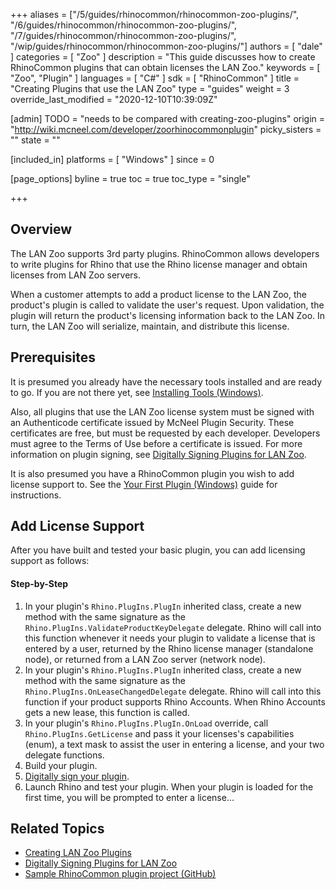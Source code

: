 +++
aliases = ["/5/guides/rhinocommon/rhinocommon-zoo-plugins/", "/6/guides/rhinocommon/rhinocommon-zoo-plugins/", "/7/guides/rhinocommon/rhinocommon-zoo-plugins/", "/wip/guides/rhinocommon/rhinocommon-zoo-plugins/"]
authors = [ "dale" ]
categories = [ "Zoo" ]
description = "This guide discusses how to create RhinoCommon plugins that can obtain licenses the LAN Zoo."
keywords = [ "Zoo", "Plugin" ]
languages = [ "C#" ]
sdk = [ "RhinoCommon" ]
title = "Creating Plugins that use the LAN Zoo"
type = "guides"
weight = 3
override_last_modified = "2020-12-10T10:39:09Z"

[admin]
TODO = "needs to be compared with creating-zoo-plugins"
origin = "http://wiki.mcneel.com/developer/zoorhinocommonplugin"
picky_sisters = ""
state = ""

[included_in]
platforms = [ "Windows" ]
since = 0

[page_options]
byline = true
toc = true
toc_type = "single"

+++


## Overview

The LAN Zoo supports 3rd party plugins. RhinoCommon allows developers to write plugins for Rhino that use the Rhino license manager and obtain licenses from LAN Zoo servers.

When a customer attempts to add a product license to the LAN Zoo, the product's plugin is called to validate the user's request. Upon validation, the plugin will return the product's licensing information back to the LAN Zoo. In turn, the LAN Zoo will serialize, maintain, and distribute this license.

## Prerequisites

It is presumed you already have the necessary tools installed and are ready to go.  If you are not there yet, see [Installing Tools (Windows)](/guides/rhinocommon/installing-tools-windows).

Also, all plugins that use the LAN Zoo license system must be signed with an Authenticode certificate issued by McNeel Plugin Security.  These certificates are free, but must be requested by each developer.  Developers must agree to the Terms of Use before a certificate is issued.  For more information on plugin signing, see [Digitally Signing Plugins for LAN Zoo](/guides/rhinocommon/digitally-signing-plugins-for-zoo).

It is also presumed you have a RhinoCommon plugin you wish to add license support to.  See the [Your First Plugin (Windows)](/guides/rhinocommon/your-first-plugin-windows/) guide for instructions.

## Add License Support

After you have built and tested your basic plugin, you can add licensing support as follows:

#### Step-by-Step
1. In your plugin's `Rhino.PlugIns.PlugIn` inherited class, create a new method with the same signature as the `Rhino.PlugIns.ValidateProductKeyDelegate` delegate.  Rhino will call into this function whenever it needs your plugin to validate a license that is entered by a user, returned by the Rhino license manager (standalone node), or returned from a LAN Zoo server (network node).
2. In your plugin's `Rhino.PlugIns.PlugIn` inherited class, create a new method with the same signature as the `Rhino.PlugIns.OnLeaseChangedDelegate` delegate.  Rhino will call into this function if your product supports Rhino Accounts. When Rhino Accounts gets a new lease, this function is called. 
3. In your plugin's `Rhino.PlugIns.PlugIn.OnLoad` override, call `Rhino.PlugIns.GetLicense` and pass it your licenses's capabilities (enum), a text mask to assist the user in entering a license, and your two delegate functions.
4. Build your plugin.
5. [Digitally sign your plugin](/guides/rhinocommon/digitally-signing-plugins-for-zoo).
6. Launch Rhino and test your plugin.  When your plugin is loaded for the first time, you will be prompted to enter a license...

## Related Topics

- [Creating LAN Zoo Plugins](/guides/rhinocommon/creating-zoo-plugins)
- [Digitally Signing Plugins for LAN Zoo](/guides/rhinocommon/digitally-signing-plugins-for-zoo)
- [Sample RhinoCommon plugin project (GitHub)](https://github.com/mcneel/rhino-developer-samples/tree/6/rhinocommon/cs/SampleCsWithLicense)


